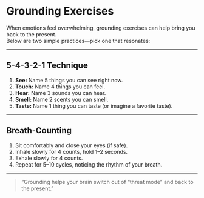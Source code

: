 # Grounding Exercises

When emotions feel overwhelming, grounding exercises can help bring you back to the present.  
Below are two simple practices—pick one that resonates:

---

## 5-4-3-2-1 Technique
1. **See:** Name 5 things you can see right now.  
2. **Touch:** Name 4 things you can feel.  
3. **Hear:** Name 3 sounds you can hear.  
4. **Smell:** Name 2 scents you can smell.  
5. **Taste:** Name 1 thing you can taste (or imagine a favorite taste).

---

## Breath-Counting
1. Sit comfortably and close your eyes (if safe).  
2. Inhale slowly for 4 counts, hold 1–2 seconds.  
3. Exhale slowly for 4 counts.  
4. Repeat for 5–10 cycles, noticing the rhythm of your breath.

---

> “Grounding helps your brain switch out of “threat mode” and back to the present.”  